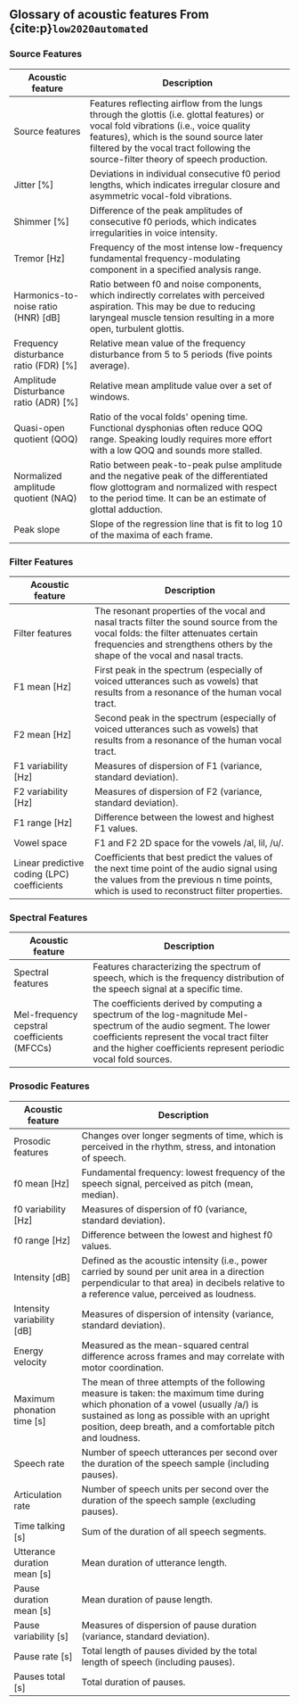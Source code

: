 ## Glossary of acoustic features From {cite:p}`low2020automated`
### Source Features

| Acoustic feature | Description |
| --- | --- |
| Source features | Features reflecting airflow from the lungs through the glottis (i.e. glottal features) or vocal fold vibrations (i.e., voice quality features), which is the sound source later filtered by the vocal tract following the source-filter theory of speech production. |
| Jitter [%] | Deviations in individual consecutive f0 period lengths, which indicates irregular closure and asymmetric vocal-fold vibrations. |
| Shimmer [%] | Difference of the peak amplitudes of consecutive f0 periods, which indicates irregularities in voice intensity. |
| Tremor [Hz] | Frequency of the most intense low-frequency fundamental frequency-modulating component in a specified analysis range. |
| Harmonics-to-noise ratio (HNR) [dB] | Ratio between f0 and noise components, which indirectly correlates with perceived aspiration. This may be due to reducing laryngeal muscle tension resulting in a more open, turbulent glottis. |
| Frequency disturbance ratio (FDR) [%] | Relative mean value of the frequency disturbance from 5 to 5 periods (five points average). |
| Amplitude Disturbance ratio (ADR) [%] | Relative mean amplitude value over a set of windows. |
| Quasi-open quotient (QOQ) | Ratio of the vocal folds' opening time. Functional dysphonias often reduce QOQ range. Speaking loudly requires more effort with a low QOQ and sounds more stalled. |
| Normalized amplitude quotient (NAQ) | Ratio between peak-to-peak pulse amplitude and the negative peak of the differentiated flow glottogram and normalized with respect to the period time. It can be an estimate of glottal adduction. |
| Peak slope | Slope of the regression line that is fit to log 10 of the maxima of each frame. |

### Filter Features

| Acoustic feature | Description |
| --- | --- |
| Filter features | The resonant properties of the vocal and nasal tracts filter the sound source from the vocal folds: the filter attenuates certain frequencies and strengthens others by the shape of the vocal and nasal tracts. |
| F1 mean [Hz] | First peak in the spectrum (especially of voiced utterances such as vowels) that results from a resonance of the human vocal tract. |
| F2 mean [Hz] | Second peak in the spectrum (especially of voiced utterances such as vowels) that results from a resonance of the human vocal tract. |
| F1 variability [Hz] | Measures of dispersion of F1 (variance, standard deviation). |
| F2 variability [Hz] | Measures of dispersion of F2 (variance, standard deviation). |
| F1 range [Hz] | Difference between the lowest and highest F1 values. |
| Vowel space | F1 and F2 2D space for the vowels /al, lil, /u/. |
| Linear predictive coding (LPC) coefficients | Coefficients that best predict the values of the next time point of the audio signal using the values from the previous n time points, which is used to reconstruct filter properties. |

### Spectral Features

| Acoustic feature | Description |
| --- | --- |
| Spectral features | Features characterizing the spectrum of speech, which is the frequency distribution of the speech signal at a specific time. |
| Mel-frequency cepstral coefficients (MFCCs) | The coefficients derived by computing a spectrum of the log-magnitude Mel-spectrum of the audio segment. The lower coefficients represent the vocal tract filter and the higher coefficients represent periodic vocal fold sources. |

### Prosodic Features

| Acoustic feature | Description |
| --- | --- |
| Prosodic features | Changes over longer segments of time, which is perceived in the rhythm, stress, and intonation of speech. |
| f0 mean [Hz] | Fundamental frequency: lowest frequency of the speech signal, perceived as pitch (mean, median). |
| f0 variability [Hz] | Measures of dispersion of f0 (variance, standard deviation). |
| f0 range [Hz] | Difference between the lowest and highest f0 values. |
| Intensity [dB] | Defined as the acoustic intensity (i.e., power carried by sound per unit area in a direction perpendicular to that area) in decibels relative to a reference value, perceived as loudness. |
| Intensity variability [dB] | Measures of dispersion of intensity (variance, standard deviation). |
| Energy velocity | Measured as the mean-squared central difference across frames and may correlate with motor coordination. |
| Maximum phonation time [s] | The mean of three attempts of the following measure is taken: the maximum time during which phonation of a vowel (usually /a/) is sustained as long as possible with an upright position, deep breath, and a comfortable pitch and loudness. |
| Speech rate | Number of speech utterances per second over the duration of the speech sample (including pauses). |
| Articulation rate | Number of speech units per second over the duration of the speech sample (excluding pauses). |
| Time talking [s] | Sum of the duration of all speech segments. |
| Utterance duration mean [s] | Mean duration of utterance length. |
| Pause duration mean [s] | Mean duration of pause length. |
| Pause variability [s] | Measures of dispersion of pause duration (variance, standard deviation). |
| Pause rate [s] | Total length of pauses divided by the total length of speech (including pauses). |
| Pauses total [s] | Total duration of pauses. |



```{bibliography}
```
